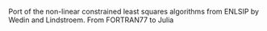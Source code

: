 Port of the non-linear constrained least squares algorithms from ENLSIP by Wedin and Lindstroem.
From FORTRAN77 to Julia
